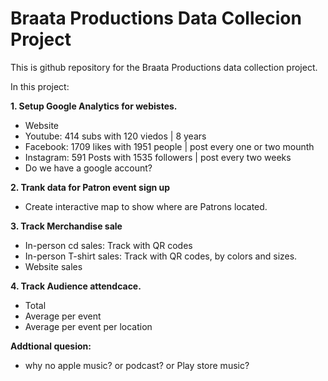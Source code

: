 # Braata Productions Data Collecion Project
This is github repository for the Braata Productions data collection project.

In this project:

**1. Setup Google Analytics  for webistes.**
* Website
* Youtube: 414 subs with 120 viedos | 8 years 
* Facebook: 1709 likes with 1951 people | post every one or two mounth 
* Instagram: 591 Posts with 1535 followers | post every two weeks 
* Do we have a google account?

**2. Trank data for Patron event sign up**
* Create interactive map to show where are Patrons located.

**3. Track Merchandise sale**
* In-person cd sales: Track with QR codes
* In-person T-shirt sales: Track with QR codes, by colors and sizes.
* Website sales

**4. Track Audience attendcace.**
* Total 
* Average per event
* Average per event per location

**Addtional quesion:**
* why no apple music? or podcast? or Play store music?
